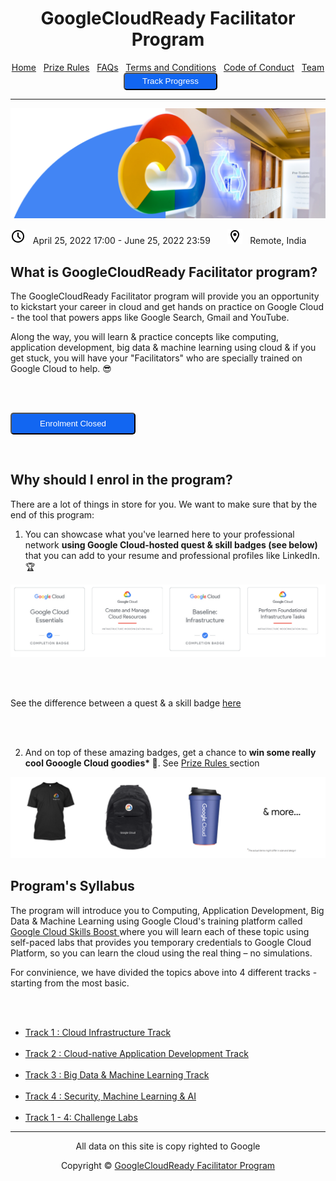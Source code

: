 <center>
    <h1>GoogleCloudReady Facilitator Program</h1>
    <a href="https://dot-space.github.io/GCRF-22/">Home</a>
    &nbsp;
    <a href="https://dot-space.github.io/GCRF-22/prize">Prize Rules</a>
    &nbsp;
    <a href="https://dot-space.github.io/GCRF-22/faqs">FAQs</a>
    &nbsp;
    <a href="https://dot-space.github.io/GCRF-22/tnc">Terms and Conditions</a>
    &nbsp;
    <a href="https://dot-space.github.io/GCRF-22/coc">Code of Conduct</a>
    &nbsp;
    <a href="https://dot-space.github.io/GCRF-22/team">Team</a>
    &nbsp;
    <a href="https://bit.ly/crf-report">
    <button style="background-color: #1266f1; color: white; border-radius: 5px; width: 150px; height: 28px">Track Progress</button>
    </a>
</center>

---

<img src="img/banner.png">

<img src="img/clock.png"> &nbsp; April 25, 2022 17:00 - June 25, 2022 23:59 &nbsp; &nbsp; &nbsp; <img src="img/location.png"> &nbsp; Remote, India

## What is GoogleCloudReady Facilitator program?

<p>
The GoogleCloudReady Facilitator program will provide you an opportunity to kickstart your career in cloud and get hands on practice on Google Cloud - the tool that powers apps like Google Search, Gmail and YouTube.

Along the way, you will learn & practice concepts like computing, application development, big data & machine learning using cloud & if you get stuck, you will have your "Facilitators" who are specially trained on Google Cloud to help. 😎

<br><br>

<button style="background-color: #1266f1; color: white; border-radius: 5px; width: 200px; height: 35px">Enrolment Closed</button>

<br>

</p>

## Why should I enrol in the program?

<p>
There are a lot of things in store for you. We want to make sure that by the end of this program:
    
<br>
    
1. You can showcase what you've learned here to your professional network <b> using Google Cloud-hosted quest & skill badges (see below) </b> that you can add to your resume and professional profiles like LinkedIn. 🏆

<img src="img/badges.png" />

<br><br>

See the difference between a quest & a skill badge <a href="https://services.google.com/fh/files/emails/diff_quests_skillbadges.png">here</a>

<br><br>

2. And on top of these amazing badges, get a chance to <b> win some really cool Gooogle Cloud goodies\* 💪</b>. See <a href="https://dot-space.github.io/GCRF-22/prize">Prize Rules </a>section

<img src="img/prizes_home.png" />

</p>

## Program's Syllabus

<p>
The program will introduce you to Computing, Application Development, Big Data & Machine Learning using Google Cloud's training platform called <a href="https://www.cloudskillsboost.google/" target="_blank"> Google Cloud Skills Boost </a>where you will learn each of these topic using self-paced labs that provides you temporary credentials to Google Cloud Platform, so you can learn the cloud using the real thing – no simulations.

For convinience, we have divided the topics above into 4 different tracks - starting from the most basic.

<br><br>

<ul style="list-style-type:disc">

<li><a href="https://dot-space.github.io/GCRF-22/track_1">Track 1 : Cloud Infrastructure Track</a></li>

<br>

<li><a href="https://dot-space.github.io/GCRF-22/track_2">Track 2 : Cloud-native Application Development Track</a></li>

<br>

<li><a href="https://dot-space.github.io/GCRF-22/track_3">Track 3 : Big Data & Machine Learning Track</a></li>

<br>

<li><a href="https://dot-space.github.io/GCRF-22/track_4">Track 4 : Security, Machine Learning & AI</a></li>

<br>

<li><a href="https://dot-space.github.io/GCRF-22/challenge_lab">Track 1 - 4: Challenge Labs</a></li>

</ul>

</p>

---

<footer>

<center>

<p> All data on this site is copy righted to Google</p>
Copyright ©️ <a href="https://events.withgoogle.com/googlecloudready-facilitator-program/" target="_blank">GoogleCloudReady Facilitator Program</a>

</center>

</footer>
